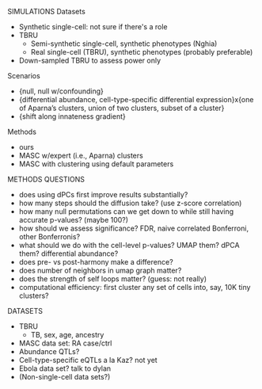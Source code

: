 SIMULATIONS
Datasets
- Synthetic single-cell: not sure if there's a role
- TBRU
    * Semi-synthetic single-cell, synthetic phenotypes (Nghia)
    * Real single-cell (TBRU), synthetic phenotypes (probably preferable)
- Down-sampled TBRU to assess power only

Scenarios
- {null, null w/confounding}
- {differential abundance, cell-type-specific differential expression}x{one of Aparna’s clusters, union of two clusters, subset of a cluster}
- {shift along innateness gradient}

Methods
- ours
- MASC w/expert (i.e., Aparna) clusters
- MASC with clustering using default
  parameters

METHODS QUESTIONS
- does using dPCs first improve results substantially?
- how many steps should the diffusion take? (use z-score correlation)
- how many null permutations can we get down to while still having accurate
  p-values? (maybe 100?)
- how should we assess significance? FDR, naive correlated Bonferroni, other
  Bonferronis?
- what should we do with the cell-level p-values? UMAP them? dPCA them? differential abundance?
- does pre- vs post-harmony make a difference?
- does number of neighbors in umap graph matter?
- does the strength of self loops matter? (guess: not really)
- computational efficiency: first cluster any set of cells into, say, 10K tiny clusters?

DATASETS
- TBRU
    - TB, sex, age, ancestry
- MASC data set: RA case/ctrl
- Abundance QTLs?
- Cell-type-specific eQTLs a la Kaz? not yet
- Ebola data set? talk to dylan
- (Non-single-cell data sets?)

